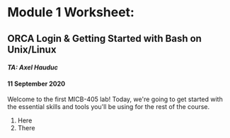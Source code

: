 # Module 1 Worksheet:
## ORCA Login & Getting Started with Bash on Unix/Linux
#### *TA: Axel Hauduc*
#### 11 September 2020
Welcome to the first MICB-405 lab! Today, we're going to get started with the essential skills and tools you'll be using for the rest of the course.



1. Here
2. There
